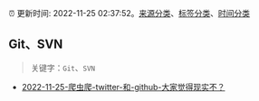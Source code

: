 :alarm_clock: 更新时间: 2022-11-25 02:37:52。[来源分类](../README.md)、[标签分类](../TAGS.md)、[时间分类](../TIMELINE.md)

## Git、SVN


> 关键字：`Git`、`SVN`



- [2022-11-25-爬虫爬-twitter-和-github-大家觉得现实不？](https://www.v2ex.com/t/897780) 